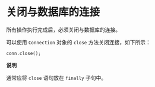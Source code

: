 关闭与数据库的连接 
==============================

所有操作执行完成后，必须关闭与数据库的连接。

可以使用 `Connection` 对象的 `close` 方法关闭连接，如下所示：

    conn.close();




**说明**



通常应将 `close` 语句放在 `finally` 子句中。

